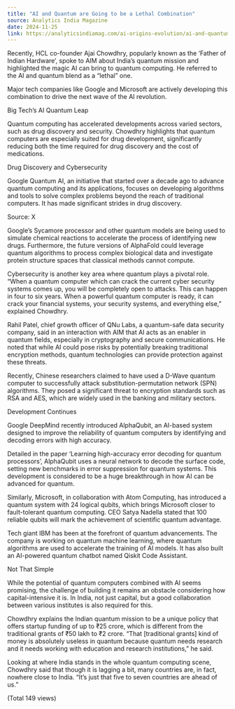 ```yaml
---
title: "AI and Quantum are Going to be a Lethal Combination"
source: Analytics India Magazine
date: 2024-11-25
link: https://analyticsindiamag.com/ai-origins-evolution/ai-and-quantum-are-going-to-be-a-lethal-combination/
---
```


Recently, HCL co-founder Ajai Chowdhry, popularly known as the ‘Father of Indian Hardware’, spoke to AIM about India’s quantum mission and highlighted the magic AI can bring to quantum computing. He referred to the AI and quantum blend as a “lethal” one.

Major tech companies like Google and Microsoft are actively developing this combination to drive the next wave of the AI revolution.

Big Tech’s AI Quantum Leap

Quantum computing has accelerated developments across varied sectors, such as drug discovery and security. Chowdhry highlights that quantum computers are especially suited for drug development, significantly reducing both the time required for drug discovery and the cost of medications.

Drug Discovery and Cybersecurity

Google Quantum AI, an initiative that started over a decade ago to advance quantum computing and its applications, focuses on developing algorithms and tools to solve complex problems beyond the reach of traditional computers. It has made significant strides in drug discovery.

Source: X

Google’s Sycamore processor and other quantum models are being used to simulate chemical reactions to accelerate the process of identifying new drugs. Furthermore, the future versions of AlphaFold could leverage quantum algorithms to process complex biological data and investigate protein structure spaces that classical methods cannot compute.

Cybersecurity is another key area where quantum plays a pivotal role. “When a quantum computer which can crack the current cyber security systems comes up, you will be completely open to attacks. This can happen in four to six years. When a powerful quantum computer is ready, it can crack your financial systems, your security systems, and everything else,” explained Chowdhry.

Rahil Patel, chief growth officer of QNu Labs, a quantum-safe data security company, said in an interaction with AIM that AI acts as an enabler in quantum fields, especially in cryptography and secure communications. He noted that while AI could pose risks by potentially breaking traditional encryption methods, quantum technologies can provide protection against these threats.

Recently, Chinese researchers claimed to have used a D-Wave quantum computer to successfully attack substitution-permutation network (SPN) algorithms. They posed a significant threat to encryption standards such as RSA and AES, which are widely used in the banking and military sectors.

Development Continues

Google DeepMind recently introduced AlphaQubit, an AI-based system designed to improve the reliability of quantum computers by identifying and decoding errors with high accuracy.

Detailed in the paper ‘Learning high-accuracy error decoding for quantum processors’, AlphaQubit uses a neural network to decode the surface code, setting new benchmarks in error suppression for quantum systems. This development is considered to be a huge breakthrough in how AI can be advanced for quantum.

Similarly, Microsoft, in collaboration with Atom Computing, has introduced a quantum system with 24 logical qubits, which brings Microsoft closer to fault-tolerant quantum computing. CEO Satya Nadella stated that 100 reliable qubits will mark the achievement of scientific quantum advantage.

Tech giant IBM has been at the forefront of quantum advancements. The company is working on quantum machine learning, where quantum algorithms are used to accelerate the training of AI models. It has also built an AI-powered quantum chatbot named Qiskit Code Assistant.

Not That Simple

While the potential of quantum computers combined with AI seems promising, the challenge of building it remains an obstacle considering how capital-intensive it is. In India, not just capital, but a good collaboration between various institutes is also required for this.

Chowdhry explains the Indian quantum mission to be a unique policy that offers startup funding of up to ₹25 crore, which is different from the traditional grants of ₹50 lakh to ₹2 crore. “That [traditional grants] kind of money is absolutely useless in quantum because quantum needs research and it needs working with education and research institutions,” he said.

Looking at where India stands in the whole quantum computing scene, Chowdhry said that though it is lagging a bit, many countries are, in fact, nowhere close to India. “It’s just that five to seven countries are ahead of us.”

(Total 149 views)
